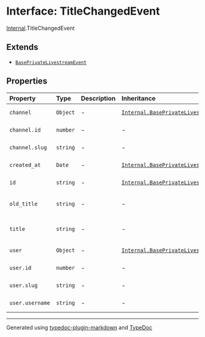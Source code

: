 # Interface: TitleChangedEvent

[Internal](../index.md).TitleChangedEvent

## Extends

- [`BasePrivateLivestreamEvent`](BasePrivateLivestreamEvent.md)

## Properties

| Property | Type | Description | Inheritance | Source |
| :------ | :------ | :------ | :------ | :------ |
| `channel` | `Object` | - | [`Internal.BasePrivateLivestreamEvent.channel`](BasePrivateLivestreamEvent.md) | [ws/private-livestream/base.event.ts:3](https://github.com/zSoulweaver/kient/blob/cb3a38e/src/ws/private-livestream/base.event.ts#L3) |
| `channel.id` | `number` | - | - | [ws/private-livestream/base.event.ts:4](https://github.com/zSoulweaver/kient/blob/cb3a38e/src/ws/private-livestream/base.event.ts#L4) |
| `channel.slug` | `string` | - | - | [ws/private-livestream/base.event.ts:5](https://github.com/zSoulweaver/kient/blob/cb3a38e/src/ws/private-livestream/base.event.ts#L5) |
| `created_at` | `Date` | - | [`Internal.BasePrivateLivestreamEvent.created_at`](BasePrivateLivestreamEvent.md) | [ws/private-livestream/base.event.ts:12](https://github.com/zSoulweaver/kient/blob/cb3a38e/src/ws/private-livestream/base.event.ts#L12) |
| `id` | `string` | - | [`Internal.BasePrivateLivestreamEvent.id`](BasePrivateLivestreamEvent.md) | [ws/private-livestream/base.event.ts:2](https://github.com/zSoulweaver/kient/blob/cb3a38e/src/ws/private-livestream/base.event.ts#L2) |
| `old_title` | `string` | - | - | [ws/private-livestream/dto/title-changed.event.ts:4](https://github.com/zSoulweaver/kient/blob/cb3a38e/src/ws/private-livestream/dto/title-changed.event.ts#L4) |
| `title` | `string` | - | - | [ws/private-livestream/dto/title-changed.event.ts:5](https://github.com/zSoulweaver/kient/blob/cb3a38e/src/ws/private-livestream/dto/title-changed.event.ts#L5) |
| `user` | `Object` | - | [`Internal.BasePrivateLivestreamEvent.user`](BasePrivateLivestreamEvent.md) | [ws/private-livestream/base.event.ts:7](https://github.com/zSoulweaver/kient/blob/cb3a38e/src/ws/private-livestream/base.event.ts#L7) |
| `user.id` | `number` | - | - | [ws/private-livestream/base.event.ts:8](https://github.com/zSoulweaver/kient/blob/cb3a38e/src/ws/private-livestream/base.event.ts#L8) |
| `user.slug` | `string` | - | - | [ws/private-livestream/base.event.ts:9](https://github.com/zSoulweaver/kient/blob/cb3a38e/src/ws/private-livestream/base.event.ts#L9) |
| `user.username` | `string` | - | - | [ws/private-livestream/base.event.ts:10](https://github.com/zSoulweaver/kient/blob/cb3a38e/src/ws/private-livestream/base.event.ts#L10) |

***

Generated using [typedoc-plugin-markdown](https://www.npmjs.com/package/typedoc-plugin-markdown) and [TypeDoc](https://typedoc.org/)
